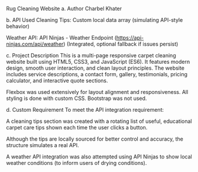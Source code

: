 Rug Cleaning Website
a. Author
Charbel Khater

b. API Used
Cleaning Tips: Custom local data array (simulating API-style behavior)

Weather API: API Ninjas - Weather Endpoint (https://api-ninjas.com/api/weather)
(Integrated, optional fallback if issues persist)

c. Project Description
This is a multi-page responsive carpet cleaning website built using HTML5, CSS3, and JavaScript (ES6). It features modern design, smooth user interaction, and clean layout principles. The website includes service descriptions, a contact form, gallery, testimonials, pricing calculator, and interactive quote sections.

Flexbox was used extensively for layout alignment and responsiveness. All styling is done with custom CSS. Bootstrap was not used.

d. Custom Requirement
To meet the API integration requirement:

A cleaning tips section was created with a rotating list of useful, educational carpet care tips shown each time the user clicks a button.

Although the tips are locally sourced for better control and accuracy, the structure simulates a real API.

A weather API integration was also attempted using API Ninjas to show local weather conditions (to inform users of drying conditions).
